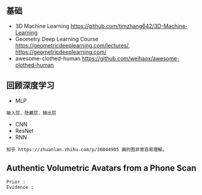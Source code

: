 ## 基础
- 3D Machine Learning https://github.com/timzhang642/3D-Machine-Learning
- Geometry Deep Learning Course https://geometricdeeplearning.com/lectures/, https://geometricdeeplearning.com/
- awesome-clothed-human https://github.com/weihaox/awesome-clothed-human

## 回顾深度学习
- MLP
```
输入层，隐藏层，输出层
```
- CNN
- ResNet
- RNN
```
知乎 https://zhuanlan.zhihu.com/p/30844905 画的图非常容易理解。
```

## Authentic Volumetric Avatars from a Phone Scan
```
Prior :  
Evidence : 
```





















 
